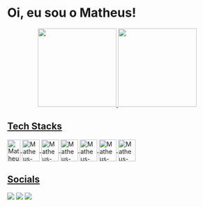 # Oi, eu sou o Matheus!

<div align="center">
  <a href="https://github.com/MTHSalge">
  <img height="180em" src="https://github-readme-stats.vercel.app/api?username=MTHSalge&show_icons=true&theme=merko&include_all_commits=true&count_private=true"/>
  <img height="180em" src="https://github-readme-stats.vercel.app/api/top-langs/?username=MTHSalge&layout=compact&langs_count=7&theme=merko"/>
</div>
  
## Tech Stacks
<img align="center" alt="Matheus-HTML" height="50" width="30" src="https://cdn.jsdelivr.net/gh/devicons/devicon/icons/html5/html5-original.svg" />
<img align="center" alt="Matheus-HTML" height="50" width="40" src="https://cdn.jsdelivr.net/gh/devicons/devicon/icons/css3/css3-original.svg" />
<img align="center" alt="Matheus-HTML" height="50" width="40" src="https://cdn.jsdelivr.net/gh/devicons/devicon/icons/javascript/javascript-original.svg" />
<img align="center" alt="Matheus-HTML" height="50" width="40" src="https://cdn.jsdelivr.net/gh/devicons/devicon/icons/sass/sass-original.svg" />
<img align="center" alt="Matheus-HTML" height="50" width="40" src="https://cdn.jsdelivr.net/gh/devicons/devicon/icons/bootstrap/bootstrap-original.svg" />
<img align="center" alt="Matheus-HTML" height="50" width="40" src="https://cdn.jsdelivr.net/gh/devicons/devicon/icons/bulma/bulma-plain.svg" />
 <img align="center" alt="Matheus-HTML" height="50" width="40" src="https://cdn.jsdelivr.net/gh/devicons/devicon/icons/git/git-original.svg" />
          

 ## Socials
  <a href = "mailto:matheussalge@gmail.com"><img src="https://img.shields.io/badge/Gmail-D14836?style=for-the-badge&logo=gmail&logoColor=white" target="_blank"></a>
  <a href="https://www.linkedin.com/in/matheussalge/" target="_blank"><img src="https://img.shields.io/badge/-LinkedIn-%230077B5?style=for-the-badge&logo=linkedin&logoColor=white" target="_blank"></a>
 	<a href="https://www.twitch.tv/salgetv" target="_blank"><img src="https://img.shields.io/badge/Twitch-9146FF?style=for-the-badge&logo=twitch&logoColor=white" target="_blank"></a>

